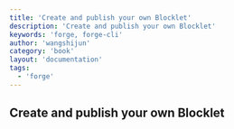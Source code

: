 ```yaml
---
title: 'Create and publish your own Blocklet'
description: 'Create and publish your own Blocklet'
keywords: 'forge, forge-cli'
author: 'wangshijun'
category: 'book'
layout: 'documentation'
tags:
  - 'forge'
---
```


## Create and publish your own Blocklet
